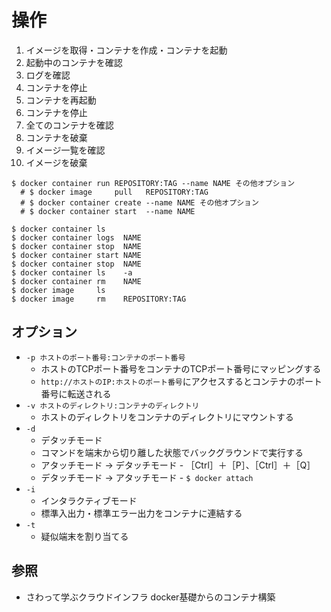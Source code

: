 # 操作
1. イメージを取得・コンテナを作成・コンテナを起動
2. 起動中のコンテナを確認
3. ログを確認
4. コンテナを停止
5. コンテナを再起動
6. コンテナを停止
7. 全てのコンテナを確認
8. コンテナを破棄
9. イメージ一覧を確認
10. イメージを破棄

```
$ docker container run REPOSITORY:TAG --name NAME その他オプション
  # $ docker image     pull   REPOSITORY:TAG
  # $ docker container create --name NAME その他オプション
  # $ docker container start  --name NAME

$ docker container ls
$ docker container logs  NAME
$ docker container stop  NAME
$ docker container start NAME
$ docker container stop  NAME
$ docker container ls    -a
$ docker container rm    NAME
$ docker image     ls
$ docker image     rm    REPOSITORY:TAG
```

## オプション
- `-p ホストのポート番号:コンテナのポート番号`
  - ホストのTCPポート番号をコンテナのTCPポート番号にマッピングする
  - `http://ホストのIP:ホストのポート番号`にアクセスするとコンテナのポート番号に転送される
- `-v ホストのディレクトリ:コンテナのディレクトリ`
  - ホストのディレクトリをコンテナのディレクトリにマウントする
- `-d`
  - デタッチモード
  - コマンドを端末から切り離した状態でバックグラウンドで実行する
  - アタッチモード -> デタッチモード - ［Ctrl］＋［P］、［Ctrl］＋［Q］
  - デタッチモード -> アタッチモード - `$ docker attach`
- `-i`
  - インタラクティブモード
  - 標準入出力・標準エラー出力をコンテナに連結する
- `-t`
  - 疑似端末を割り当てる

## 参照
- さわって学ぶクラウドインフラ docker基礎からのコンテナ構築
